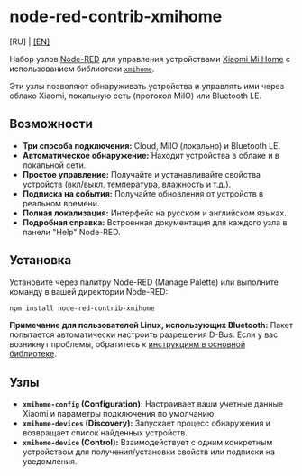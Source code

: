 # node-red-contrib-xmihome

[RU] | [[EN]](../../README.md)

Набор узлов [Node-RED](https://nodered.org/) для управления
устройствами [Xiaomi Mi Home](https://home.mi.com/) с
использованием библиотеки [`xmihome`](https://www.npmjs.com/package/xmihome).

Эти узлы позволяют обнаруживать устройства и управлять ими через
облако Xiaomi, локальную сеть (протокол MiIO) или Bluetooth LE.

## Возможности

* **Три способа подключения:** Cloud, MiIO (локально) и Bluetooth LE.
* **Автоматическое обнаружение:** Находит устройства в облаке и в локальной сети.
* **Простое управление:** Получайте и устанавливайте свойства устройств
(вкл/выкл, температура, влажность и т.д.).
* **Подписка на события:** Получайте обновления от устройств в реальном времени.
* **Полная локализация:** Интерфейс на русском и английском языках.
* **Подробная справка:** Встроенная документация для каждого узла в
панели "Help" Node-RED.

## Установка

Установите через палитру Node-RED (Manage Palette) или выполните команду в
вашей директории Node-RED:

```bash
npm install node-red-contrib-xmihome
```

**Примечание для пользователей Linux, использующих Bluetooth:**
Пакет попытается автоматически настроить разрешения D-Bus.
Если у вас возникнут проблемы, обратитесь к [инструкциям в основной библиотеке](https://github.com/alex2844/node-xmihome/tree/main/packages/node#установка).

## Узлы

* **`xmihome-config` (Configuration):**
Настраивает ваши учетные данные Xiaomi и параметры подключения по умолчанию.
* **`xmihome-devices` (Discovery):**
Запускает процесс обнаружения и возвращает список найденных устройств.
* **`xmihome-device` (Control):**
Взаимодействует с одним конкретным устройством для получения/установки
свойств или подписки на уведомления.
